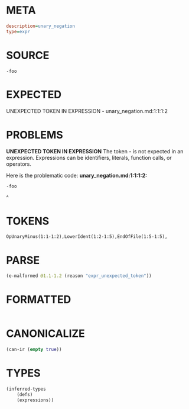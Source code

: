 # META
~~~ini
description=unary_negation
type=expr
~~~
# SOURCE
~~~roc
-foo
~~~
# EXPECTED
UNEXPECTED TOKEN IN EXPRESSION - unary_negation.md:1:1:1:2
# PROBLEMS
**UNEXPECTED TOKEN IN EXPRESSION**
The token **-** is not expected in an expression.
Expressions can be identifiers, literals, function calls, or operators.

Here is the problematic code:
**unary_negation.md:1:1:1:2:**
```roc
-foo
```
^


# TOKENS
~~~zig
OpUnaryMinus(1:1-1:2),LowerIdent(1:2-1:5),EndOfFile(1:5-1:5),
~~~
# PARSE
~~~clojure
(e-malformed @1.1-1.2 (reason "expr_unexpected_token"))
~~~
# FORMATTED
~~~roc

~~~
# CANONICALIZE
~~~clojure
(can-ir (empty true))
~~~
# TYPES
~~~clojure
(inferred-types
	(defs)
	(expressions))
~~~
